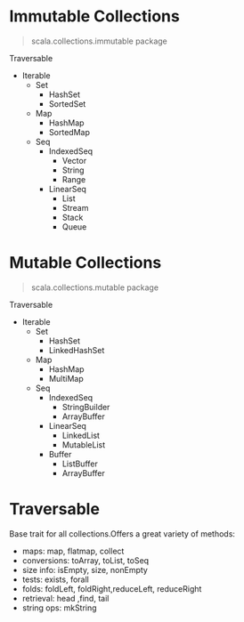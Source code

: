 # Immutable Collections

> scala.collections.immutable package

Traversable 
+ Iterable
  + Set
    + HashSet
    + SortedSet
  + Map
    + HashMap
    + SortedMap
  + Seq
    + IndexedSeq
      + Vector
      + String
      + Range
    + LinearSeq
      + List
      + Stream
      + Stack
      + Queue
      
# Mutable Collections

> scala.collections.mutable package

Traversable
+ Iterable
    + Set
        + HashSet
        + LinkedHashSet
    + Map
        + HashMap
        + MultiMap
    + Seq
        + IndexedSeq
            + StringBuilder
            + ArrayBuffer
        + LinearSeq
            + LinkedList
            + MutableList
        + Buffer
            + ListBuffer
            + ArrayBuffer

# Traversable

Base trait for all collections.Offers a great variety of methods:

+ maps: map, flatmap, collect
+ conversions: toArray, toList, toSeq
+ size info: isEmpty, size, nonEmpty
+ tests: exists, forall
+ folds: foldLeft, foldRight,reduceLeft, reduceRight
+ retrieval: head ,find, tail
+ string ops: mkString